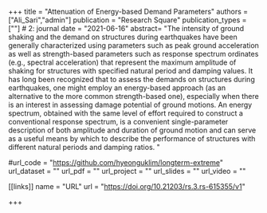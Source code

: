 +++
title = "Attenuation of Energy-based Demand Parameters"
authors = ["Ali_Sari","admin"]
publication = "Research Square"
publication_types = [""] # 2: journal
date = "2021-06-16"
abstract= "The intensity of ground shaking and the demand on structures during earthquakes have been generally characterized using parameters such as peak ground acceleration as well as strength-based parameters such as response spectrum ordinates (e.g., spectral acceleration) that represent the maximum amplitude of shaking for structures with specified natural period and damping values. It has long been recognized that to assess the demands on structures during earthquakes, one might employ an energy-based approach (as an alternative to the more common strength-based one), especially when there is an interest in assessing damage potential of ground motions. An energy spectrum, obtained with the same level of effort required to construct a conventional response spectrum, is a convenient single-parameter description of both amplitude and duration of ground motion and can serve as a useful means by which to describe the performance of structures with different natural periods and damping ratios. "

#url_code = "https://github.com/hyeonguklim/longterm-extreme"
url_dataset = ""
url_pdf = ""
url_project = ""
url_slides = ""
url_video = ""

[[links]]
    name = "URL"
    url = "https://doi.org/10.21203/rs.3.rs-615355/v1"

+++
